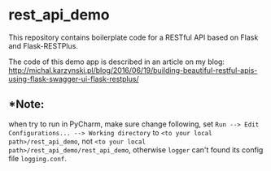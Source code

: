 rest_api_demo
=============

This repository contains boilerplate code for a RESTful API based on Flask and Flask-RESTPlus.

The code of this demo app is described in an article on my blog:
http://michal.karzynski.pl/blog/2016/06/19/building-beautiful-restful-apis-using-flask-swagger-ui-flask-restplus/

## *Note:
when try to run in PyCharm, make sure change following, set
`Run --> Edit Configurations... --> Working directory` to
`<to your local path>/rest_api_demo`, not `<to your local path>/rest_api_demo/rest_api_demo`, otherwise `logger` can't found its config file `logging.conf`.